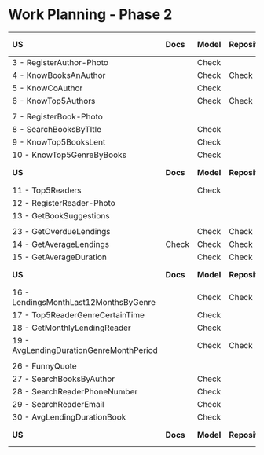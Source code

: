 # Work Planning - Phase 2

| **US**                                  | **Docs** | **Model** | **Repository** | **Service** | **Controller** | **Tests** | **Postman Collection** |
|:----------------------------------------|:---------|:----------|:---------------|:------------|:---------------|:----------|:-----------------------|
| 3 - RegisterAuthor-Photo                |          | Check     |                |             |                |           |                        |
| 4 - KnowBooksAnAuthor                   |          | Check     | Check          | Check       | Check          | Check     | Check                  |
| 5 - KnowCoAuthor                        |          | Check     |                |             |                |           |                        |
| 6 - KnowTop5Authors                     |          | Check     | Check          | Check       | Check          | Check     | Check                  |
|                                         |          |           |                |             |                |           |                        |
| 7 - RegisterBook-Photo                  |          |           |                |             |                |           |                        |
| 8 - SearchBooksByTItle                  |          | Check     |                |             |                |           |                        |
| 9 - KnowTop5BooksLent                   |          | Check     |                |             |                |           |                        |
| 10 - KnowTop5GenreByBooks               |          | Check     |                |             |                |           |                        |
| **US**                                  | **Docs** | **Model** | **Repository** | **Service** | **Controller** | **Tests** | **Postman Collection** |
| 11 - Top5Readers                        |          | Check     |                |             |                |           |                        |
| 12 - RegisterReader-Photo               |          |           |                |             |                |           |                        |
| 13 - GetBookSuggestions                 |          |           |                |             |                |           |                        |
|                                         |          |           |                |             |                |           |                        |
| 23 - GetOverdueLendings                 |          | Check     | Check          | Check       | Check          | Check     | Check                  |
| 14 - GetAverageLendings                 | Check    | Check     | Check          | Check       | Check          |           | Check                  |
| 15 - GetAverageDuration                 |          | Check     | Check          | Check       | Check          | Check     | Check                  |
| **US**                                  | **Docs** | **Model** | **Repository** | **Service** | **Controller** | **Tests** | **Postman Collection** |
| 16 - LendingsMonthLast12MonthsByGenre   |          | Check     | Check          | Check       | Check          |           | Check                  |
| 17 - Top5ReaderGenreCertainTime         |          | Check     |                |             |                |           |                        |
| 18 - GetMonthlyLendingReader            |          | Check     |                |             |                |           |                        |
| 19 - AvgLendingDurationGenreMonthPeriod |          | Check     | Check          | Check       | Check          |           | Check                  |
|                                         |          |           |                |             |                |           |                        |
| 26 - FunnyQuote                         |          |           |                |             |                |           |                        |
| 27 - SearchBooksByAuthor                |          | Check     |                |             |                |           |                        |
| 28 - SearchReaderPhoneNumber            |          | Check     |                |             |                |           |                        |
| 29 - SearchReaderEmail                  |          | Check     |                |             |                |           |                        |
| 30 - AvgLendingDurationBook             |          | Check     |                |             |                |           |                        |
| **US**                                  | **Docs** | **Model** | **Repository** | **Service** | **Controller** | **Tests** | **Postman Collection** |
